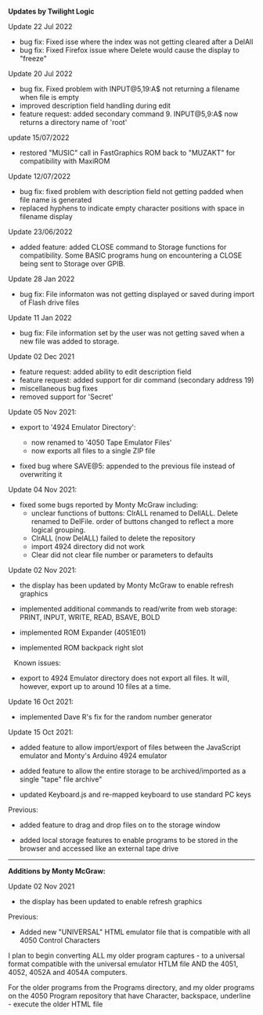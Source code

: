 <B>Updates by Twilight Logic</B>



Update 22 Jul 2022
  - bug fix: Fixed isse where the index was not getting cleared after a DelAll
  - bug fix: Fixed Firefox issue where Delete would cause the display to "freeze"

Update 20 Jul 2022
  - bug fix. Fixed problem with INPUT@5,19:A$ not returning a filename when file is empty
  - improved description field handling during edit
  - feature request: added secondary command 9. INPUT@5,9:A$ now returns a directory name of 'root'

update 15/07/2022
  - restored "MUSIC" call in FastGraphics ROM back to "MUZAKT" for compatibility with MaxiROM

Update 12/07/2022
  - bug fix: fixed problem with description field not getting padded when file name is generated
  - replaced hyphens to indicate empty character positions with space in filename display

Update 23/06/2022
  - added feature: added CLOSE command to Storage functions for compatibility. Some BASIC programs hung on encountering a CLOSE being sent to Storage over GPIB.

Update 28 Jan 2022

  - bug fix: File informaton was not getting displayed or saved during import of Flash drive files

Update 11 Jan 2022

  - bug fix: File information set by the user was not getting saved when a new file was added to storage.

Update 02 Dec 2021

  - feature request: added ability to edit description field
  - feature request: added support for dir command (secondary address 19)
  - miscellaneous bug fixes
  - removed support for 'Secret'

Update 05 Nov 2021:

  - export to '4924 Emulator Directory':
    - now renamed to '4050 Tape Emulator Files'
    - now exports all files to a single ZIP file

  - fixed bug where SAVE@5: appended to the previous file instead of overwriting it


Update 04 Nov 2021:

  - fixed some bugs reported by Monty McGraw including:
    - unclear functions of buttons: ClrALL renamed to DellALL. Delete renamed to DelFile. order of buttons changed to reflect a more logical grouping.
    - ClrALL (now DelALL) failed to delete the repository
    - import 4924 directory did not work
    - Clear did not clear file number or parameters to defaults


Update 02 Nov 2021:

  - the display has been updated by Monty McGraw to enable refresh graphics

  - implemented additional commands to read/write from web storage: PRINT, INPUT, WRITE, READ, BSAVE, BOLD

  - implemented ROM Expander (4051E01)

  - implemented ROM backpack right slot

  &nbsp;&nbsp;&nbsp;Known issues:

  - export to 4924 Emulator directory does not export all files. It will, however, export up to around 10 files at a time.


Update 16 Oct 2021:

  - implemented Dave R's fix for the random number generator


Update 15 Oct 2021:

  - added feature to allow import/export of files between the JavaScript emulator and Monty's Arduino 4924 emulator

  - added feature to allow the entire storage to be archived/imported as a single "tape" file archive"

  - updated Keyboard.js and re-mapped keyboard to use standard PC keys


Previous:

  - added feature to drag and drop files on to the storage window

  - added local storage features to enable programs to be stored in the browser and accessed like an external tape drive

---

<B>Additions by Monty McGraw:</B>

Update 02 Nov 2021

  - the display has been updated to enable refresh graphics

Previous:

 - Added new "UNIVERSAL" HTML emulator file that is compatible with all 4050 Control Characters

I plan to begin converting ALL my older program captures - to a universal format compatible with the universal emulator HTLM file      AND the 4051, 4052, 4052A and 4054A computers.

For the older programs from the Programs directory, and my older programs on the 4050 Program repository that have Character, backspace, underline - execute the older HTML file


